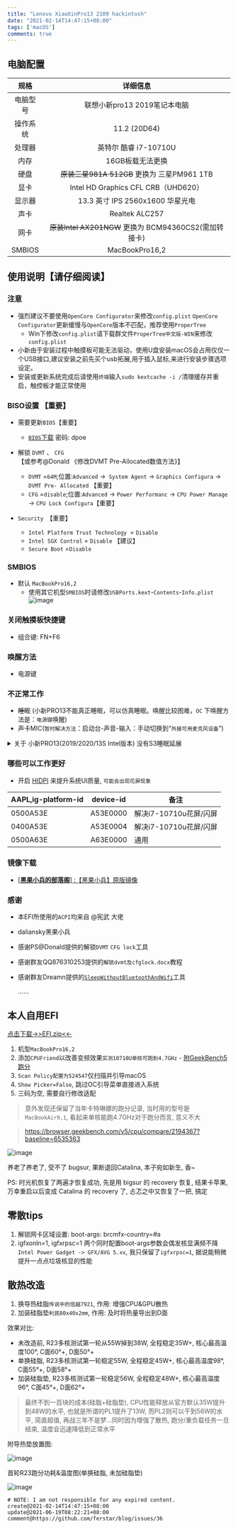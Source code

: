 ```yaml
---
title: "Lenovo XiaoXinPro13 2109 hackintosh"
date: "2021-02-14T14:47:15+08:00"
tags: ['macOS']
comments: true
---
```


## 电脑配置
|规格 | 详细信息|
|:-: | :-:|
|电脑型号| 联想小新pro13 2019笔记本电脑 |
|操作系统| 11.2 (20D64)|
|处理器| 英特尔 酷睿 i7-10710U |
|内存| 16GB板载无法更换 |
|硬盘| ~~原装三星981A 512GB~~ 更换为 三星PM961 1TB |
|显卡| Intel HD Graphics CFL CRB（UHD620）|
|显示器| 13.3 英寸 IPS 2560x1600 华星光电 |
|声卡| Realtek ALC257 |
|网卡| ~~原装Intel AX201NGW~~ 更换为 BCM94360CS2(需加转接卡) |
|SMBIOS| MacBookPro16,2 |

## 使用说明【请仔细阅读】

### 注意

- 强烈建议不要使用`OpenCore Configurator`来修改`config.plist` `OpenCore Configurator`更新缓慢与`OpenCore`版本不匹配，推荐使用`ProperTree`   
  - Win下修改`config.plist`请下载群文件`ProperTree中文版-WIN`来修改`config.plist`
- 小新由于安装过程中触摸板可能无法驱动，使用U盘安装macOS会占用仅仅一个USB接口,建议安装之前先买个usb拓展,用于插入鼠标,来进行安装步骤选项设定。
- 安装或更新系统完成后请使用`终端`输入`sudo kextcache -i /`清理缓存并重启，触控板才能正常使用

### BISO设置 【重要】

- 需要更新`BIOS`【重要】
  - [`BIOS`下载](https://pan.baidu.com/s/1bNwPFp6RHZvGNAaPx_IcJA) 密码: dpoe

- 解锁 `DVMT` 、 `CFG` 【或参考@Donald 《修改DVMT Pre-Allocated数值方法》】
  - `DVMT` =`64M`;位置:`Advanced` ->` System Agent` -> `Graphics Configura` -> `DVMT Pre- Allocated` 【重要】
  - `CFG` =`disable`;位置:`Advanced` -> `Power Performanc` -> `CPU Power Manage` -> `CPU Lock Configura`【重要】
  
- `Security `【重要】
  - `Intel Platform Trust Technology `= `Disable`
  - `Intel SGX Control` = `Disable` 【建议】
  - `Secure Boot` =`Disable`

### SMBIOS

- 默认 `MacBookPro16,2`
  - 使用其它机型`SMBIOS`时请修改`USBPorts.kext`-`Contents`-`Info.plist`
![image](https://user-images.githubusercontent.com/2854276/107879595-bc0e1280-6f14-11eb-8a16-f21c7896b2df.png)

### 关闭触摸板快捷键

- 组合键: FN+F6

### 唤醒方法

- 电源键

### 不正常工作

- ~~睡眠~~ (小新PRO13不能真正睡眠，可以仿真睡眠。唤醒比较困难，`OC` 下唤醒方法是：`电源键`唤醒)
- 声卡MIC(`暂时解决方法`：启动台-声音-输入：手动切换到“`外接可用麦克风设备`”)
<details>
<summary>关于 小新PRO13(2019/2020/13S Intel版本) 没有S3睡眠延展</summary>
<p>D0 就是正常工作状态，S0 是 D0 的电源管理，S0睡眠应该是不存在的，说 S0 睡眠，本质就是 D0 状态下进入了空闲，所以有了空闲状态下的电源管理，这个机器没有 S3睡眠，没有设计相关硬件</p>
<p>但因 ACPI 有了 S3才导致苹果试图进入睡眠，但因缺少必须的硬件最终失败，对于 Windows 不妨碍</p>更详细的说明移步<a href="https://github.com/daliansky/OC-little/tree/master/01-%E5%85%B3%E4%BA%8EAOAC" target="_blank">OC-little</a>
<p>实测选择省电的SSD可有效延长待机时间。如：三星PM961+BCM94360CS2并使用SleepWithoutBluetoothAndWifi盒盖一小时耗电仅需0.86%，而西数SN750+BCM94360CS2并使用SleepWithoutBluetoothAndWif则需要3%每小时</p>   
</details>

### 哪些可以工作更好
- 开启 [HIDPI](https://github.com/xzhih/one-key-hidpi) 来提升系统UI质量, `可能会出现花屏现象`

| AAPL,ig-platform-id | device-id | 备注                   |
| ------------------- | --------- | ---------------------- |
| 0500A53E            | A53E0000  | 解决i7-10710u花屏/闪屏 |
| 0400A53E            | A53E0004  | 解决i7-10710u花屏/闪屏 |
| 0500A63E            | A63E0000  | 通用                   |

### 镜像下载
  
- [[**黑果小兵的部落阁**] :【黑果小兵】原版镜像](https://blog.daliansky.net/categories/下载/镜像/)
        
### 感谢
- 本EFI所使用的`ACPI`均来自 @宪武 大佬
- daliansky黑果小兵
- 感谢PS@Donald提供的解锁`DVMT` `CFG lock`工具
- 感谢群友QQ876310253提供的`解锁dvmt及cfglock.docx`教程    
- 感谢群友Dreamn提供的[`SleepWithoutBluetoothAndWifi`](https://github.com/dreamncn/SleepWithoutBluetoothAndWifi)工具        

    ......
        
## 本人自用EFI
[点击下载->>EFI.zip<<-](https://github.com/ferstar/blog/files/5977914/EFI.zip)

1. 机型`MacBookPro16,2`
2. 添加`CPUFriend`以改善变频效果`实测10710U单核可跑到4.7GHz` - [附GeekBench5跑分](https://browser.geekbench.com/v5/cpu/6501218)
3. `Scan Policy配置为524547`仅扫描并引导macOS
4. `Show Picker=False`, 跳过OC引导菜单直接进入系统
5. 三码为空, 需要自行修改适配

> 意外发现还保留了当年卡特琳娜的跑分记录, 当时用的型号是`MacBookAir9,1`, 看起来单核能跑4.7GHz对于跑分而言, 意义不大

> https://browser.geekbench.com/v5/cpu/compare/2194367?baseline=6535363

![image](https://user-images.githubusercontent.com/2854276/108083812-708f6c00-70ae-11eb-8d1c-b316e2658909.png)

养老了养老了, 受不了 bugsur, 果断退回Catalina, 本子宛如新生, 香~

PS: 时光机恢复了两遍才恢复成功, 先是用 bigsur 的 recovery 恢复, 结果卡苹果, 万幸重启以后变成 Catalina 的 recovery 了, 忐忑之中又恢复了一把, 搞定

## 零散tips
1. 解锁网卡区域设置: boot-args: brcmfx-country=#a
2. igfxonln=1, igfxrpsc=1 两个同时配置boot-args参数会偶发核显满频不降`Intel Power Gadget -> GFX/AVG 5.xx`, 我只保留了`igfxrpsc=1`, 据说能稍微提升一点点垃圾核显的性能

## 散热改造

1. 换导热硅脂`传说中的信越7921`, 作用: 增强CPU&GPU散热
2. 加装硅脂垫`利民80x40x2mm`, 作用: 及时将热量导出到D面

效果对比:

- 未改造前, R23多核测试第一轮从55W掉到38W, 全程稳定35W+, 核心最高温度100°, C面60°+, D面50°+
- 单换硅脂, R23多核测试第一轮稳定55W, 全程稳定45W+, 核心最高温度98°, C面55°+, D面58°+
- 加装硅脂垫, R23多核测试第一轮稳定56W, 全程稳定48W+, 核心最高温度96°, C面45°+, D面62°+

> 最终不到一百块的成本(硅脂+硅脂垫), CPU性能释放从官方默认35W提升到48W的水平, 也就是所谓的PL1提升了13W, 而PL2则可以干到56W的水平, 简直超值, 再战三年不是梦...同时因为增强了散热, 跑分/重负载任务一旦结束, 温度会迅速降低到正常水平

附导热垫放置图:

![image](https://user-images.githubusercontent.com/2854276/122636006-88890200-d119-11eb-88a8-1991f5aa9ad4.png)

首轮R23跑分功耗&温度图(单换硅脂, 未加硅脂垫)

![image](https://user-images.githubusercontent.com/2854276/122636021-a48ca380-d119-11eb-97b1-fd0bd498ad71.png)

```
# NOTE: I am not responsible for any expired content.
create@2021-02-14T14:47:15+08:00
update@2021-06-19T08:22:21+08:00
comment@https://github.com/ferstar/blog/issues/36
```
